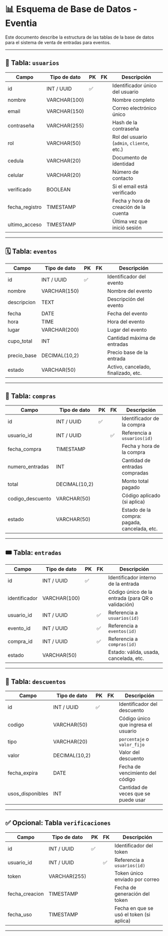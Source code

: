 # 📊 Esquema de Base de Datos - Eventia

Este documento describe la estructura de las tablas de la base de datos para el sistema de venta de entradas para eventos.

---

## 🧾 Tabla: `usuarios`

| Campo            | Tipo de dato   | PK | FK | Descripción                                      |
|------------------|----------------|----|----|--------------------------------------------------|
| id               | INT / UUID     | ✅ |    | Identificador único del usuario                  |
| nombre           | VARCHAR(100)   |    |    | Nombre completo                                  |
| email            | VARCHAR(150)   |    |    | Correo electrónico único                         |
| contraseña       | VARCHAR(255)   |    |    | Hash de la contraseña                            |
| rol              | VARCHAR(50)    |    |    | Rol del usuario (`admin`, `cliente`, etc.)       |
| cedula           | VARCHAR(20)    |    |    | Documento de identidad                           |
| celular          | VARCHAR(20)    |    |    | Número de contacto                               |
| verificado       | BOOLEAN        |    |    | Si el email está verificado                      |
| fecha_registro   | TIMESTAMP      |    |    | Fecha y hora de creación de la cuenta            |
| ultimo_acceso    | TIMESTAMP      |    |    | Última vez que inició sesión                     |

---

## 🗓️ Tabla: `eventos`

| Campo         | Tipo de dato   | PK | FK | Descripción                         |
|---------------|----------------|----|----|-------------------------------------|
| id            | INT / UUID     | ✅ |    | Identificador del evento            |
| nombre        | VARCHAR(150)   |    |    | Nombre del evento                   |
| descripcion   | TEXT           |    |    | Descripción del evento              |
| fecha         | DATE           |    |    | Fecha del evento                    |
| hora          | TIME           |    |    | Hora del evento                     |
| lugar         | VARCHAR(200)   |    |    | Lugar del evento                    |
| cupo_total    | INT            |    |    | Cantidad máxima de entradas         |
| precio_base   | DECIMAL(10,2)  |    |    | Precio base de la entrada           |
| estado        | VARCHAR(50)    |    |    | Activo, cancelado, finalizado, etc. |

---

## 🛒 Tabla: `compras`

| Campo             | Tipo de dato   | PK | FK | Descripción                                          |
|-------------------|----------------|----|----|------------------------------------------------------|
| id                | INT / UUID     | ✅ |    | Identificador de la compra                          |
| usuario_id        | INT / UUID     |    | ✅ | Referencia a `usuarios(id)`                         |
| fecha_compra      | TIMESTAMP      |    |    | Fecha y hora de la compra                           |
| numero_entradas   | INT            |    |    | Cantidad de entradas compradas                      |
| total             | DECIMAL(10,2)  |    |    | Monto total pagado                                  |
| codigo_descuento  | VARCHAR(50)    |    |    | Código aplicado (si aplica)                         |
| estado            | VARCHAR(50)    |    |    | Estado de la compra: pagada, cancelada, etc.        |

---

## 🎟️ Tabla: `entradas`

| Campo           | Tipo de dato   | PK | FK | Descripción                                           |
|------------------|----------------|----|----|-------------------------------------------------------|
| id               | INT / UUID     | ✅ |    | Identificador interno de la entrada                  |
| identificador    | VARCHAR(100)   |    |    | Código único de la entrada (para QR o validación)    |
| usuario_id       | INT / UUID     |    | ✅ | Referencia a `usuarios(id)`                          |
| evento_id        | INT / UUID     |    | ✅ | Referencia a `eventos(id)`                           |
| compra_id        | INT / UUID     |    | ✅ | Referencia a `compras(id)`                           |
| estado           | VARCHAR(50)    |    |    | Estado: válida, usada, cancelada, etc.               |

---

## 💸 Tabla: `descuentos`

| Campo             | Tipo de dato   | PK | FK | Descripción                                |
|-------------------|----------------|----|----|--------------------------------------------|
| id                | INT / UUID     | ✅ |    | Identificador del descuento                 |
| codigo            | VARCHAR(50)    |    |    | Código único que ingresa el usuario        |
| tipo              | VARCHAR(20)    |    |    | `porcentaje` o `valor_fijo`                |
| valor             | DECIMAL(10,2)  |    |    | Valor del descuento                        |
| fecha_expira      | DATE           |    |    | Fecha de vencimiento del código            |
| usos_disponibles  | INT            |    |    | Cantidad de veces que se puede usar        |

---

## ✅ Opcional: Tabla `verificaciones`

| Campo           | Tipo de dato   | PK | FK | Descripción                                |
|------------------|----------------|----|----|--------------------------------------------|
| id               | INT / UUID     | ✅ |    | Identificador del token                    |
| usuario_id       | INT / UUID     |    | ✅ | Referencia a `usuarios(id)`                |
| token            | VARCHAR(255)   |    |    | Token único enviado por correo             |
| fecha_creacion   | TIMESTAMP      |    |    | Fecha de generación del token              |
| fecha_uso        | TIMESTAMP      |    |    | Fecha en que se usó el token (si aplica)   |

---


